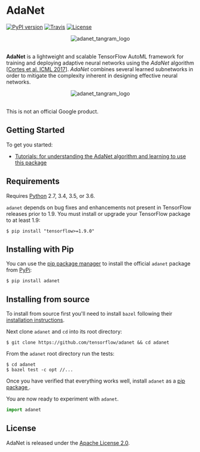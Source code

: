 # AdaNet

[![PyPI version](https://badge.fury.io/py/adanet.svg)](https://badge.fury.io/py/adanet)
[![Travis](https://travis-ci.org/tensorflow/adanet.svg?branch=master)](https://travis-ci.org/tensorflow/adanet)
[![License](https://img.shields.io/badge/license-Apache%202.0-blue.svg)](https://github.com/tensorflow/adanet/blob/master/LICENSE)

<div align="center">
  <img src="https://tensorflow.github.io/adanet/images/adanet_tangram_logo.png" alt="adanet_tangram_logo"><br><br>
</div>

**AdaNet** is a lightweight and scalable TensorFlow AutoML framework for training and deploying adaptive neural networks using the *AdaNet* algorithm [[Cortes et al. ICML 2017](https://arxiv.org/abs/1607.01097)]. *AdaNet* combines several learned subnetworks in order to mitigate the complexity inherent in designing effective neural networks.

<div align="center" style="max-width: 450px; display: block; margin: 0 auto;">
  <img src="https://tensorflow.github.io/adanet/images/adanet_animation.gif" alt="adanet_tangram_logo" style="max-height: 450px;"><br><br>
</div>

This is not an official Google product.

## Getting Started

To get you started:

- [Tutorials: for understanding the AdaNet algorithm and learning to use this package](./adanet/examples/tutorials)

## Requirements

Requires [Python](https://www.python.org/) 2.7, 3.4, 3.5, or 3.6.

`adanet` depends on bug fixes and enhancements not present in TensorFlow releases prior to 1.9. You must install or upgrade your TensorFlow package to at least 1.9:

```shell
$ pip install "tensorflow>=1.9.0"
```

## Installing with Pip

You can use the [pip package manager](https://pip.pypa.io/en/stable/installing/) to install the official `adanet` package from [PyPi](https://pypi.org/project/adanet/):

```shell
$ pip install adanet
```

## Installing from source

To install from source first you'll need to install `bazel` following their [installation instructions](https://docs.bazel.build/versions/master/install.html).

Next clone `adanet` and `cd` into its root directory:

```shell
$ git clone https://github.com/tensorflow/adanet && cd adanet
```

From the `adanet` root directory run the tests:

```shell
$ cd adanet
$ bazel test -c opt //...
```

Once you have verified that everything works well, install `adanet` as a [ pip package ](./adanet/pip_package/PIP.md).

You are now ready to experiment with `adanet`.

```python
import adanet
```

## License

AdaNet is released under the [Apache License 2.0](LICENSE).

